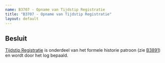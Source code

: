 ```yaml
---
name: B3707 - Opname van Tijdstip Registratie
title: "B3707 - Opname van Tijdstip Registratie"
layout: default
---
```

## Besluit
[Tijdstip Registratie](../../../gegevenswoordenboek/attributen/Tijdstip_registratie.md) is onderdeel van het formele historie patroon (zie [B3891](./3891.md)) en wordt door het log bepaald.
